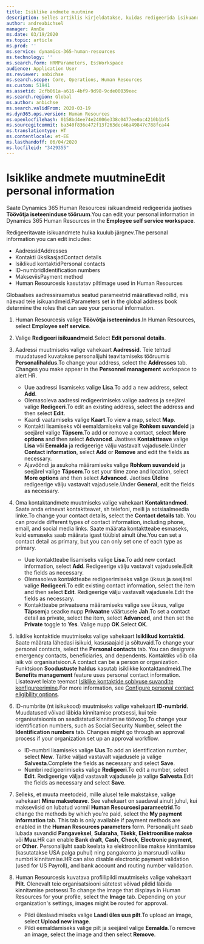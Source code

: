 ```yaml
---
title: Isiklike andmete muutmine
description: Selles artiklis kirjeldatakse, kuidas redigeerida isikuandmeid töövõtja ja ülemuse iseteeninduses.
author: andreabichsel
manager: AnnBe
ms.date: 03/19/2020
ms.topic: article
ms.prod: ''
ms.service: dynamics-365-human-resources
ms.technology: ''
ms.search.form: HRMParameters, EssWorkspace
audience: Application User
ms.reviewer: anbichse
ms.search.scope: Core, Operations, Human Resources
ms.custom: 51941
ms.assetid: 2cfb061a-a616-4bf9-9d98-9cde00039eec
ms.search.region: Global
ms.author: anbichse
ms.search.validFrom: 2020-03-19
ms.dyn365.ops.version: Human Resources
ms.openlocfilehash: 0158bd4ee74e24006e338c0477ee0ac4210b1bf5
ms.sourcegitcommit: ba340f836e472f13f263dec46a49847c788fca44
ms.translationtype: HT
ms.contentlocale: et-EE
ms.lasthandoff: 06/04/2020
ms.locfileid: "3429355"
---
```

# <a name="edit-personal-information"></a><span data-ttu-id="cda85-103">Isiklike andmete muutmine</span><span class="sxs-lookup"><span data-stu-id="cda85-103">Edit personal information</span></span>

<span data-ttu-id="cda85-104">Saate Dynamics 365 Human Resourcesi isikuandmeid redigeerida jaotises **Töövõtja iseteeninduse tööruum**.</span><span class="sxs-lookup"><span data-stu-id="cda85-104">You can edit your personal information in Dynamics 365 Human Resources in the **Employee self service workspace**.</span></span>

<span data-ttu-id="cda85-105">Redigeeritavate isikuandmete hulka kuulub järgnev.</span><span class="sxs-lookup"><span data-stu-id="cda85-105">The personal information you can edit includes:</span></span>

- <span data-ttu-id="cda85-106">Aadressid</span><span class="sxs-lookup"><span data-stu-id="cda85-106">Addresses</span></span>
- <span data-ttu-id="cda85-107">Kontakti üksikasjad</span><span class="sxs-lookup"><span data-stu-id="cda85-107">Contact details</span></span>
- <span data-ttu-id="cda85-108">Isiklikud kontaktid</span><span class="sxs-lookup"><span data-stu-id="cda85-108">Personal contacts</span></span>
- <span data-ttu-id="cda85-109">ID-numbrid</span><span class="sxs-lookup"><span data-stu-id="cda85-109">Identification numbers</span></span>
- <span data-ttu-id="cda85-110">Makseviis</span><span class="sxs-lookup"><span data-stu-id="cda85-110">Payment method</span></span>
- <span data-ttu-id="cda85-111">Human Resourcesis kasutatav pilt</span><span class="sxs-lookup"><span data-stu-id="cda85-111">Image used in Human Resources</span></span>

<span data-ttu-id="cda85-112">Globaalses aadressiraamatus seatud parameetrid määratlevad rollid, mis näevad teie isikuandmeid.</span><span class="sxs-lookup"><span data-stu-id="cda85-112">Parameters set in the global address book determine the roles that can see your personal information.</span></span>

1. <span data-ttu-id="cda85-113">Human Resourcesis valige **Töövõtja iseteenindus**.</span><span class="sxs-lookup"><span data-stu-id="cda85-113">In Human Resources, select **Employee self service**.</span></span>

2. <span data-ttu-id="cda85-114">Valige **Redigeeri isikuandmeid**.</span><span class="sxs-lookup"><span data-stu-id="cda85-114">Select **Edit personal details**.</span></span>

3. <span data-ttu-id="cda85-115">Aadressi muutmiseks valige vahekaart **Aadressid**. Teie tehtud muudatused kuvatakse personalijuhi teavitamiseks tööruumis **Personalihaldus**.</span><span class="sxs-lookup"><span data-stu-id="cda85-115">To change your address, select the **Addresses** tab. Changes you make appear in the **Personnel management** workspace to alert HR.</span></span> 

    - <span data-ttu-id="cda85-116">Uue aadressi lisamiseks valige **Lisa**.</span><span class="sxs-lookup"><span data-stu-id="cda85-116">To add a new address, select **Add**.</span></span>
    - <span data-ttu-id="cda85-117">Olemasoleva aadressi redigeerimiseks valige aadress ja seejärel valige **Redigeeri**.</span><span class="sxs-lookup"><span data-stu-id="cda85-117">To edit an existing address, select the address and then select **Edit**.</span></span>
    - <span data-ttu-id="cda85-118">Kaardi vaatamiseks valige **Kaart**.</span><span class="sxs-lookup"><span data-stu-id="cda85-118">To view a map, select **Map**.</span></span>
    - <span data-ttu-id="cda85-119">Kontakti lisamiseks või eemaldamiseks valige **Rohkem suvandeid** ja seejärel valige **Täpsem**.</span><span class="sxs-lookup"><span data-stu-id="cda85-119">To add or remove a contact, select **More options** and then select **Advanced**.</span></span> <span data-ttu-id="cda85-120">Jaotises **Kontaktteave** valige **Lisa** või **Eemalda** ja redigeerige välju vastavalt vajadusele.</span><span class="sxs-lookup"><span data-stu-id="cda85-120">Under **Contact information**, select **Add** or **Remove** and edit the fields as necessary.</span></span>
    - <span data-ttu-id="cda85-121">Ajavööndi ja asukoha määramiseks valige **Rohkem suvandeid** ja seejärel valige **Täpsem**.</span><span class="sxs-lookup"><span data-stu-id="cda85-121">To set your time zone and location, select **More options** and then select **Advanced**.</span></span> <span data-ttu-id="cda85-122">Jaotises **Üldine** redigeerige välju vastavalt vajadusele.</span><span class="sxs-lookup"><span data-stu-id="cda85-122">Under **General**, edit the fields as necessary.</span></span>

4. <span data-ttu-id="cda85-123">Oma kontaktandmete muutmiseks valige vahekaart **Kontaktandmed**. Saate anda erinevat kontaktteavet, sh telefoni, meili ja sotsiaalmeedia linke.</span><span class="sxs-lookup"><span data-stu-id="cda85-123">To change your contact details, select the **Contact details** tab. You can provide different types of contact information, including phone, email, and social media links.</span></span> <span data-ttu-id="cda85-124">Saate määrata kontaktteabe esmaseks, kuid esmaseks saab määrata igast tüübist ainult ühe.</span><span class="sxs-lookup"><span data-stu-id="cda85-124">You can set a contact detail as primary, but you can only set one of each type as primary.</span></span> 

    - <span data-ttu-id="cda85-125">Uue kontaktteabe lisamiseks valige **Lisa**.</span><span class="sxs-lookup"><span data-stu-id="cda85-125">To add new contact information, select **Add**.</span></span> <span data-ttu-id="cda85-126">Redigeerige välju vastavalt vajadusele.</span><span class="sxs-lookup"><span data-stu-id="cda85-126">Edit the fields as necessary.</span></span>
    - <span data-ttu-id="cda85-127">Olemasoleva kontaktteabe redigeerimiseks valige üksus ja seejärel valige **Redigeeri**.</span><span class="sxs-lookup"><span data-stu-id="cda85-127">To edit existing contact information, select the item and then select **Edit**.</span></span> <span data-ttu-id="cda85-128">Redigeerige välju vastavalt vajadusele.</span><span class="sxs-lookup"><span data-stu-id="cda85-128">Edit the fields as necessary.</span></span>
    - <span data-ttu-id="cda85-129">Kontaktteabe privaatsena määramiseks valige see üksus, valige **Täpsem**ja seadke nupp **Privaatne** väärtusele **Jah**.</span><span class="sxs-lookup"><span data-stu-id="cda85-129">To set a contact detail as private, select the item, select **Advanced**, and then set the **Private** toggle to **Yes**.</span></span> <span data-ttu-id="cda85-130">Valige nupp **OK**.</span><span class="sxs-lookup"><span data-stu-id="cda85-130">Select **OK**.</span></span>
  
5. <span data-ttu-id="cda85-131">Isiklike kontaktide muutmiseks valige vahekaart **Isiklikud kontaktid**. Saate määrata lähedasi isikuid, kasusaajaid ja sõltuvaid.</span><span class="sxs-lookup"><span data-stu-id="cda85-131">To change your personal contacts, select the **Personal contacts** tab. You can designate emergency contacts, beneficiaries, and dependents.</span></span> <span data-ttu-id="cda85-132">Kontaktiks võib olla isik või organisatsioon.</span><span class="sxs-lookup"><span data-stu-id="cda85-132">A contact can be a person or organization.</span></span> <span data-ttu-id="cda85-133">Funktsioon **Soodustuste haldus** kasutab isiklikke kontaktandmeid.</span><span class="sxs-lookup"><span data-stu-id="cda85-133">The **Benefits management** feature uses personal contact information.</span></span> <span data-ttu-id="cda85-134">Lisateavet leiate teemast [Isiklike kontaktide sobivuse suvandite konfigureerimine](hr-benefits-setup-contact-eligibility-options.md).</span><span class="sxs-lookup"><span data-stu-id="cda85-134">For more information, see [Configure personal contact eligibility options](hr-benefits-setup-contact-eligibility-options.md).</span></span>

6. <span data-ttu-id="cda85-135">ID-numbrite (nt isikukood) muutmiseks valige vahekaart **ID-numbrid**. Muudatused võivad läbida kinnitamise protsessi, kui teie organisatsioonis on seadistatud kinnitamise töövoog.</span><span class="sxs-lookup"><span data-stu-id="cda85-135">To change your identification numbers, such as Social Security Number, select the **Identification numbers** tab. Changes might go through an approval process if your organization set up an approval workflow.</span></span>

    - <span data-ttu-id="cda85-136">ID-numbri lisamiseks valige **Uus**.</span><span class="sxs-lookup"><span data-stu-id="cda85-136">To add an identification number, select **New**.</span></span> <span data-ttu-id="cda85-137">Täitke väljad vastavalt vajadusele ja valige **Salvesta**.</span><span class="sxs-lookup"><span data-stu-id="cda85-137">Complete the fields as necessary and select **Save**.</span></span>
    - <span data-ttu-id="cda85-138">Numbri redigeerimiseks valige **Redigeeri**.</span><span class="sxs-lookup"><span data-stu-id="cda85-138">To edit a number, select **Edit**.</span></span> <span data-ttu-id="cda85-139">Redigeerige väljad vastavalt vajadusele ja valige **Salvesta**.</span><span class="sxs-lookup"><span data-stu-id="cda85-139">Edit the fields as necessary and select **Save**.</span></span>

7. <span data-ttu-id="cda85-140">Selleks, et muuta meetodeid, mille alusel teile makstakse, valige vahekaart **Minu makseteave**. See vahekaart on saadaval ainult juhul, kui makseviisid on lubatud vormil **Human Resourcesi parameetrid**.</span><span class="sxs-lookup"><span data-stu-id="cda85-140">To change the methods by which you're paid, select the **My payment information** tab. This tab is only available if payment methods are enabled in the **Human Resources parameters** form.</span></span> <span data-ttu-id="cda85-141">Personalijuht saab lubada suvandid **Pangaveksel**, **Sularaha**, **Tšekk**, **Elektroonilise makse** või **Muu**.</span><span class="sxs-lookup"><span data-stu-id="cda85-141">HR can enable **Bank draft**, **Cash**, **Check**, **Electronic payment**, or **Other**.</span></span> <span data-ttu-id="cda85-142">Personalijuht saab keelata ka elektroonilise makse kinnitamise (kasutatakse USA palga puhul) ning pangakonto ja marsruudi valiku numbri kinnitamise.</span><span class="sxs-lookup"><span data-stu-id="cda85-142">HR can also disable electronic payment validation (used for US Payroll), and bank account and routing number validation.</span></span>

8. <span data-ttu-id="cda85-143">Human Resourcesis kuvatava profiilipildi muutmiseks valige vahekaart **Pilt**. Olenevalt teie organisatsiooni sätetest võivad pildid läbida kinnitamise protsessi.</span><span class="sxs-lookup"><span data-stu-id="cda85-143">To change the image that displays in Human Resources for your profile, select the **Image** tab. Depending on your organization's settings, images might be routed for approval.</span></span>

    - <span data-ttu-id="cda85-144">Pildi üleslaadimiseks valige **Laadi üles uus pilt**.</span><span class="sxs-lookup"><span data-stu-id="cda85-144">To upload an image, select **Upload new image**.</span></span>
    - <span data-ttu-id="cda85-145">Pildi eemaldamiseks valige pilt ja seejärel valige **Eemalda**.</span><span class="sxs-lookup"><span data-stu-id="cda85-145">To remove an image, select the image and then select **Remove**.</span></span>

